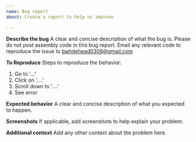 ```yaml
---
name: Bug report
about: Create a report to help us improve

---
```


**Describe the bug**
A clear and concise description of what the bug is.  Please do not post assembly code in this bug report.  Email any relevant code to reproduce the issue to bwhitehead0308@gmail.com

**To Reproduce**
Steps to reproduce the behavior:
1. Go to '...'
2. Click on '....'
3. Scroll down to '....'
4. See error

**Expected behavior**
A clear and concise description of what you expected to happen.

**Screenshots**
If applicable, add screenshots to help explain your problem.

**Additional context**
Add any other context about the problem here.
